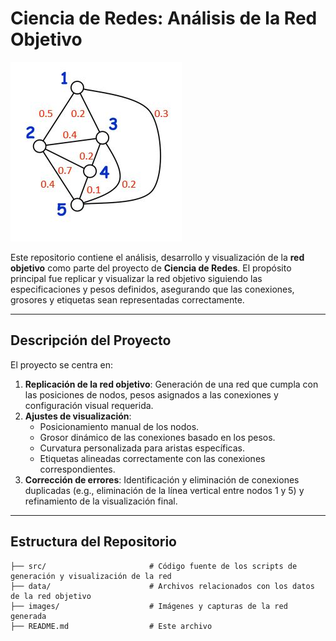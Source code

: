 # Ciencia de Redes: Análisis de la Red Objetivo


![Ciencia de Redes](Image/imagen_red.JPG)


Este repositorio contiene el análisis, desarrollo y visualización de la **red objetivo** como parte del proyecto de **Ciencia de Redes**. El propósito principal fue replicar y visualizar la red objetivo siguiendo las especificaciones y pesos definidos, asegurando que las conexiones, grosores y etiquetas sean representadas correctamente.

---

## Descripción del Proyecto

El proyecto se centra en:

1. **Replicación de la red objetivo**: Generación de una red que cumpla con las posiciones de nodos, pesos asignados a las conexiones y configuración visual requerida.
2. **Ajustes de visualización**:
   - Posicionamiento manual de los nodos.
   - Grosor dinámico de las conexiones basado en los pesos.
   - Curvatura personalizada para aristas específicas.
   - Etiquetas alineadas correctamente con las conexiones correspondientes.
3. **Corrección de errores**: Identificación y eliminación de conexiones duplicadas (e.g., eliminación de la línea vertical entre nodos 1 y 5) y refinamiento de la visualización final.

---

## Estructura del Repositorio

```plaintext
├── src/                       # Código fuente de los scripts de generación y visualización de la red
├── data/                      # Archivos relacionados con los datos de la red objetivo
├── images/                    # Imágenes y capturas de la red generada
├── README.md                  # Este archivo

